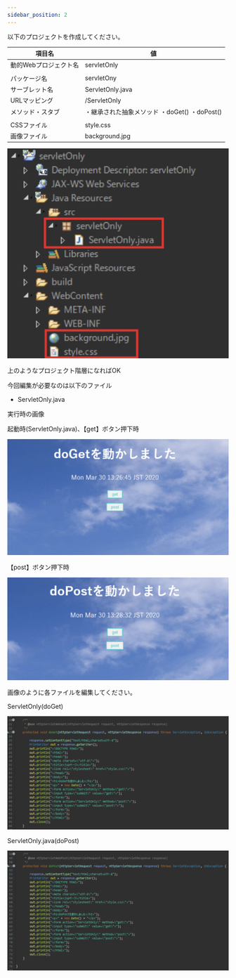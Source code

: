 ```yaml
---
sidebar_position: 2
---
```


以下のプロジェクトを作成してください。

| 項目名 | 値 |
| --- | --- |
| 動的Webプロジェクト名 | servletOnly |
|||
| パッケージ名 | servletOny |
| サーブレット名 | ServletOnly.java |
| URLマッピング | /ServletOnly |
| メソッド・スタブ | ・継承された抽象メソッド ・doGet() ・doPost() |
|||
| CSSファイル | style.css |
| 画像ファイル | background.jpg |

![web](./Image/Image01.png)

上のようなプロジェクト階層になればOK

今回編集が必要なのは以下のファイル

- ServletOnly.java

実行時の画像

起動時(ServletOnly.java)、【get】ボタン押下時

![web](./Image/Image02.png)

【post】ボタン押下時

![web](./Image/Image03.png)

画像のように各ファイルを編集してください。

ServletOnly(doGet)

![web](./Image/Image04.png)

 ServletOnly.java(doPost)

![web](./Image/Image05.png)
